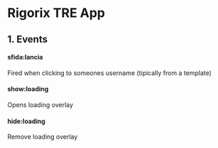 # Rigorix TRE App

## 1. Events

#### sfida:lancia
Fired when clicking to someones username (tipically from a template)

#### show:loading
Opens loading overlay

#### hide:loading
Remove loading overlay